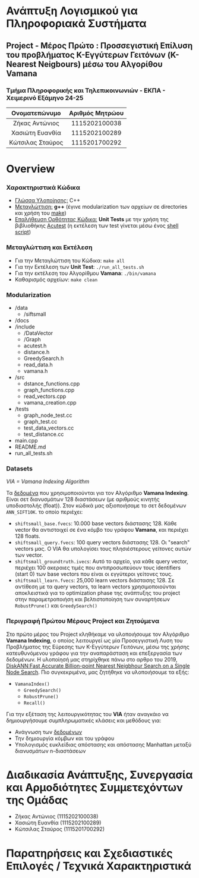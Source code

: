 # Ανάπτυξη Λογισμικού για Πληροφοριακά Συστήματα
##  Project - Μέρος Πρώτο : Προσσεγιστική Επίλυση του προβλήματος K-Εγγύτερων Γειτόνων (K-Nearest Neigbours) μέσω του Αλγορίθου **Vamana**
### Τμήμα Πληροφορικής και Τηλεπικοινωνιών - ΕΚΠΑ - Χειμερινό Εξάμηνο 24-25

<div align="center">
  
| Ονοματεπώνυμο    | Αριθμός Μητρώου  |
| :-------------:  | :-------------:  |
| Ζήκας Αντώνιος   | 1115202100038    |
| Χασιώτη Ευανθία  | 1115202100289    |
| Κώτσιλας Σταύρος | 1115201700292    |

</div>

# Overview

### Χαρακτηριστικά Κώδικα
- <ins>Γλώσσα Υλοποίησης:</ins> C++
- <ins>Μεταγλώττιση:</ins> **g++** (έγινε modularization των αρχείων σε directories και χρήση του [make](https://www.gnu.org/software/make/manual/make.html))
- <ins>Επαλήθευση Ορθότητας Κώδικα:</ins> **Unit Tests** με την χρήση της βιβλιοθήκης [Acutest](https://github.com/mity/acutest) (η εκτέλεση των test γίνεται μέσω ένος [shell script](https://www.shellscript.sh/))

### Μεταγλώττιση και Εκτέλεση
- Για την Μεταγλώττιση του Κώδικα:
`make all`
- Για την Εκτέλεση των **Unit Test**: 
`./run_all_tests.sh`
- Για την εκτέλεση του Αλγορίθμου **Vamana**: 
`./bin/vamana`
- Καθαρισμός αρχείων: 
`make clean`

### Modularization
- /data
  - /siftsmall
- /docs
- /include
  - /DataVector
  - /Graph
  - acutest.h
  - distance.h
  - GreedySearch.h
  - read_data.h
  - vamana.h
- /src
  - dstance_functions.cpp
  - graph_functions.cpp
  - read_vectors.cpp
  - vamana_creation.cpp
- /tests
  - graph_node_test.cc
  - graph_test.cc
  - test_data_vectors.cc
  - test_distance.cc
- main.cpp
- README.md
- run_all_tests.sh

### Datasets

*VIA = Vamana Indexing Algorithm*

Τα [δεδομένα](http://corpus-texmex.irisa.fr/) που χρησιμοποιούνται για τον Αλγόριθμο **Vamana Indexing**. Είναι σετ διανυσμάτων 128 διαστάσεων (με αριθμούς κινητής υποδιαστολής (float)). Στον κώδικά μας αξιοποιήσαμε το σετ δεδομένων `ANN_SIFT10K`. το οποίο περιέχει:
- `shiftsmall_base.fvecs`: 10.000 base vectors διάστασης 128. Κάθε vector θα αντιστοιχεί σε ένα κόμβο του γράφου **Vamana**, και περιέχει 128 floats.
- `shiftsmall_query.fvecs`: 100 query vectors διάστασης 128. Οι "search" vectors μας. O VIA θα υπολογίσει τους πλησιέστερους γείτονες αυτών των vector.
- `shiftsmall_groundtruth.ivecs`: Αυτό το αρχείο, για κάθε query vector, περιέχει 100 ακεραιες τιμές που αντιπροσωπεύουν τους identifiers (start 0) των base vectors που είναι οι εγγύτεροι γείτονες τους. 
- `shiftsmall_learn.fvecs`: 25,000 learn vectors διάστασης 128. Σε αντίθεση με τα query vectors, τα learn vectors χρησιμοποιούνται αποκλειστικά για το optimization phase της ανάπτυξης του project στην παραμετροποιήση και βελτιστοποίηση των συναρτήσεων `RobustPrune()` και `GreedySearch()`


### Περιγραφή Πρώτου Μέρους Project και Ζητούμενα
Στο πρώτο μέρος του Project κληθήκαμε να υλοποιήσουμε τον Αλγόριθμο **Vamana Indexing**, o oποίος λειτουργεί ως μία Προσεγγιστική Λυση του Προβλήματος της Εύρεσης των Κ-Εγγύτερων Γειτόνων, μέσω της χρήσης κατευθυνόμενου γράφου για την αναπαράσταση και επεξεργασία των δεδομένων. Η υλοποίησή μας στηρίχθηκε πάνω στο αρθρο του 2019, [DiskANN:Fast Accurate Billion-point Nearest Neigbhour Search on a Single Node Search](https://proceedings.neurips.cc/paper_files/paper/2019/file/09853c7fb1d3f8ee67a61b6bf4a7f8e6-Paper.pdf). Πιο συγκεκριμένα, μας ζητήθηκε να υλοποιήσουμε τα εξής:

- `VamanaIndex()`
  - `GreedySearch()`
  - `RobustPrune()`
  - `Recall()`

Για την εξέταση της λειτουργικότητας του **VIA** ήταν αναγκάιο να δημιουργήσουμε συμπληρωματικές κλάσεις και μεθόδους για:
- Ανάγνωση των [δεδομένων](http://corpus-texmex.irisa.fr/)
- Την δημιουργία κόμβων και του γράφου
- Υπολογισμός ευκλείδιας απόστασης και απόστασης Manhattan μεταξύ διανυσμάτων n-διαστάσεων

# Διαδικασία Ανάπτυξης, Συνεργασία και Αρμοδιότητες Συμμετεχόντων της Ομάδας

- Ζήκας Αντώνιος (1115202100038)
- Χασιώτη Ευανθία (1115202100289)
- Κώτσιλας Σταύρος (1115201700292)

# Παρατηρήσεις και Σχεδιαστικές Επιλογές / Τεχνικά Χαρακτηριστικά
